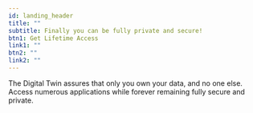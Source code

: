 ```yaml
---
id: landing_header
title: ""
subtitle: Finally you can be fully private and secure!
btn1: Get Lifetime Access
link1: ""
btn2: ""
link2: ""
---
```


The Digital Twin assures that only you own your data, and no one else. Access numerous applications while forever remaining fully secure and private.
